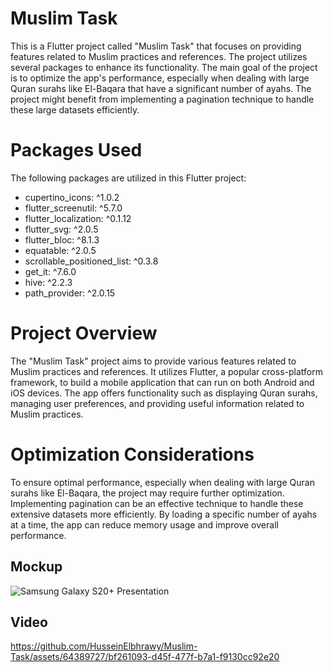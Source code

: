 # Muslim Task
This is a Flutter project called "Muslim Task" that focuses on providing features related to Muslim practices and references. The project utilizes several packages to enhance its functionality. The main goal of the project is to optimize the app's performance, especially when dealing with large Quran surahs like El-Baqara that have a significant number of ayahs. The project might benefit from implementing a pagination technique to handle these large datasets efficiently.

# Packages Used
The following packages are utilized in this Flutter project:

- cupertino_icons: ^1.0.2
- flutter_screenutil: ^5.7.0
- flutter_localization: ^0.1.12
- flutter_svg: ^2.0.5
- flutter_bloc: ^8.1.3
- equatable: ^2.0.5
- scrollable_positioned_list: ^0.3.8
- get_it: ^7.6.0
- hive: ^2.2.3
- path_provider: ^2.0.15

# Project Overview
The "Muslim Task" project aims to provide various features related to Muslim practices and references. It utilizes Flutter, a popular cross-platform framework, to build a mobile application that can run on both Android and iOS devices. The app offers functionality such as displaying Quran surahs, managing user preferences, and providing useful information related to Muslim practices.

# Optimization Considerations

To ensure optimal performance, especially when dealing with large Quran surahs like El-Baqara, the project may require further optimization. Implementing pagination can be an effective technique to handle these extensive datasets more efficiently. By loading a specific number of ayahs at a time, the app can reduce memory usage and improve overall performance.

## Mockup 

![Samsung Galaxy S20+ Presentation](https://github.com/HusseinElbhrawy/Muslim-Task/assets/64389727/ad03e1f4-7189-41d8-914a-87723d958336)

## Video 

https://github.com/HusseinElbhrawy/Muslim-Task/assets/64389727/bf261093-d45f-477f-b7a1-f9130cc92e20

